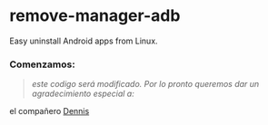 # remove-manager-adb
Easy uninstall Android apps from Linux.

### Comenzamos:
> *este codigo será modificado. Por lo pronto queremos dar un agradecimiento especial a:*

el compañero [Dennis](https://github.com/dcruz1990)

